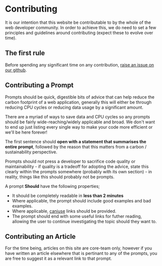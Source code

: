 # Contributing

It is our intention that this website be contributable to by the whole of the web developer community. In order to achieve this, we do need to set a few principles and guidelines around contributing (expect these to evolve over time).

## The first rule

Before spending any significant time on any contribution, [raise an issue on our github](https://github.com/mikeyhogarth/green-web-dev/issues).

## Contributing a Prompt

Prompts should be quick, digestible bits of advice that can help reduce the carbon footprint of a web application, generally this will either be through reducing CPU cycles or reducing data usage by a significant amount.

There are a myriad of ways to save data and CPU cycles so any prompts should be fairly wide-reaching/widely applicable and broad. We don't want to end up just listing every single way to make your code more efficient or we'll be here forever!

The first sentence should **open with a statement that summarises the entire prompt**, followed by the reason that this matters from a carbon / sustainability perspective.

Prompts should not press a developer to sacrifice code quality or maintainability - if quality is a tradeoff for adopting the advice, state this clearly within the prompts somewhere (probably with its own section) - in reality, things like this should probably not be prompts.

A prompt **Should** have the following properties;

- It should be completely readable in **less than 2 minutes**
- Where applicable, the prompt should include good examples and bad examples.
- Where applicable, [caniuse](https://caniuse.com/) links should be provided.
- The prompt should end with some useful links for futher reading, allowing the user to continue investigating the topic should they want to.

## Contributing an Article

For the time being, articles on this site are core-team only, however if you have written an article elsewhere that is pertinant to any of the prompts, you are free to suggest it as a relevant link to that prompt.
